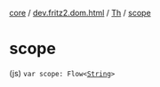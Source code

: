 [core](../../index.md) / [dev.fritz2.dom.html](../index.md) / [Th](index.md) / [scope](./scope.md)

# scope

(js) `var scope: Flow<`[`String`](https://kotlinlang.org/api/latest/jvm/stdlib/kotlin/-string/index.html)`>`